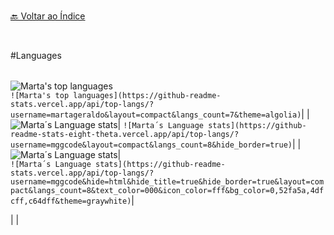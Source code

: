 <br>[🔙 Voltar ao Índice](./README.md)<br>

<br>

#Languages



|  |
|---|
![Marta's top languages](https://github-readme-stats.vercel.app/api/top-langs/?username=mggcode&layout=compact&langs_count=7&theme=algolia) <br>
``` ![Marta's top languages](https://github-readme-stats.vercel.app/api/top-langs/?username=martageraldo&layout=compact&langs_count=7&theme=algolia) ```|
|![Marta´s Language stats](https://github-readme-stats-eight-theta.vercel.app/api/top-langs/?username=mggcode&layout=compact&langs_count=8&hide_border=true)|
``` ![Marta´s Language stats](https://github-readme-stats-eight-theta.vercel.app/api/top-langs/?username=mggcode&layout=compact&langs_count=8&hide_border=true) ```|
|![Marta´s Language stats](https://github-readme-stats.vercel.app/api/top-langs/?username=mggcode&hide=html&hide_title=true&hide_border=true&layout=compact&langs_count=8&text_color=000&icon_color=fff&bg_color=0,52fa5a,4dfcff,c64dff&theme=graywhite)|  
``` ![Marta´s Language stats](https://github-readme-stats.vercel.app/api/top-langs/?username=mggcode&hide=html&hide_title=true&hide_border=true&layout=compact&langs_count=8&text_color=000&icon_color=fff&bg_color=0,52fa5a,4dfcff,c64dff&theme=graywhite) ```|

| |
 
